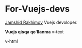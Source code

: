 # For-Vuejs-devs
[Jamshid Rakhimov](https://pages.github.com/) Vuejs devoloper.

**Vuejs qisqa qo'llanma**
v-text

v-html


